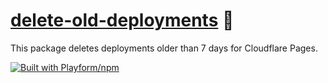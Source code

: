 # [delete-old-deployments] 🚮

This package deletes deployments older than 7 days for Cloudflare Pages.

[delete-old-deployments]: https://npmjs.org/delete-old-deployments

[![Built with Playform/npm](https://raw.githubusercontent.com/Playform/npm/29746a0f4dd9afe481b0dc5ed0f01b989032d577/.github/img/favicon-16x16.png)](https://github.com/Playform/npm)
